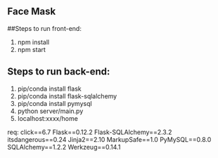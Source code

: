 ## Face Mask

##Steps to run front-end:

1. npm install
2. npm start

## Steps to run back-end:

1. pip/conda install flask
2. pip/conda install flask-sqlalchemy
3. pip/conda install pymysql
4. python server/main.py
5. localhost:xxxx/home




req:
click==6.7
Flask==0.12.2
Flask-SQLAlchemy==2.3.2
itsdangerous==0.24
Jinja2==2.10
MarkupSafe==1.0
PyMySQL==0.8.0
SQLAlchemy==1.2.2
Werkzeug==0.14.1
